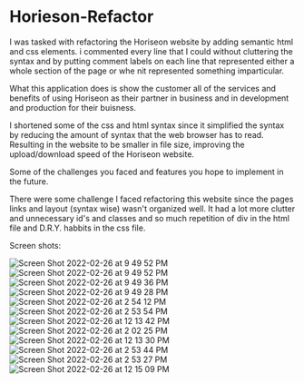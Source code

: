 # Horieson-Refactor 



I was tasked with refactoring the Horiseon website by adding semantic html and css elements. i commented every line that I could without cluttering the syntax and by putting comment labels on each line that represented either a whole section of the page or whe nit represented something imparticular.

What this application does is show the customer all of the services and benefits of using Horiseon as their partner in business and in development and production for their buisness.

I shortened some of the css and html syntax since it simplified the syntax by reducing the amount of syntax that the web browser has to read. Resulting in the website to be smaller in file size, improving the upload/download speed of the Horiseon website.

Some of the challenges you faced and features you hope to implement in the future.

There were some challenge I faced refactoring this website since the pages links and layout (syntax wise) wasn't organized well. It had a lot more clutter and unnecessary id's and classes and so much repetition of div in the html file and D.R.Y. habbits in the css file.



Screen shots: 

![Screen Shot 2022-02-26 at 9 49 52 PM](https://user-images.githubusercontent.com/87106988/155900671-abcbf202-1938-4fde-aea2-8708aae4f3f8.png)
![Screen Shot 2022-02-26 at 9 49 52 PM](https://user-images.githubusercontent.com/87106988/155900693-49b828c1-8b97-4c30-8d7e-5866ed0b5a52.png)
![Screen Shot 2022-02-26 at 9 49 36 PM](https://user-images.githubusercontent.com/87106988/155900695-7843beaa-1db4-4549-a991-ebf514dc93d1.png)
![Screen Shot 2022-02-26 at 9 49 28 PM](https://user-images.githubusercontent.com/87106988/155900696-c88c54e8-7f85-40b4-a59e-808b9c0b7b66.png)
![Screen Shot 2022-02-26 at 2 54 12 PM](https://user-images.githubusercontent.com/87106988/155900700-3d9d4339-0bb0-4b42-b082-31a277145fed.png)
![Screen Shot 2022-02-26 at 2 53 54 PM](https://user-images.githubusercontent.com/87106988/155900703-e6cbbe02-51df-4423-816b-18da6f870c44.png)
![Screen Shot 2022-02-26 at 12 13 42 PM](https://user-images.githubusercontent.com/87106988/155900704-2b109c9d-6b6f-41b2-8b08-f18331667aeb.png)
![Screen Shot 2022-02-26 at 2 02 25 PM](https://user-images.githubusercontent.com/87106988/155900705-a16731dc-888f-4caa-ae84-2ef5c678a78e.png)
![Screen Shot 2022-02-26 at 12 13 30 PM](https://user-images.githubusercontent.com/87106988/155900706-424e62d0-849b-48ec-a573-c8eaf0c73cf9.png)
![Screen Shot 2022-02-26 at 2 53 44 PM](https://user-images.githubusercontent.com/87106988/155900707-7c36ca6b-ef28-4e60-84a0-eab1e6d6602c.png)
![Screen Shot 2022-02-26 at 2 53 27 PM](https://user-images.githubusercontent.com/87106988/155900708-6befce98-b47d-438c-a942-fc991e37f2d7.png)
![Screen Shot 2022-02-26 at 12 15 09 PM](https://user-images.githubusercontent.com/87106988/155900709-7ded7cc2-8e59-4385-a629-de6a3e8b0651.png)
